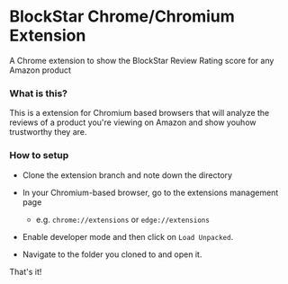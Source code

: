 # BlockStar Chrome/Chromium Extension
A Chrome extension to show the BlockStar Review Rating score for any Amazon product

### What is this?
This is a extension for Chromium based browsers that will analyze the reviews of a product you're viewing on Amazon and show youhow trustworthy they are.

### How to setup
- Clone the extension branch and note down the directory

- In your Chromium-based browser, go to the extensions management page

    - e.g. `chrome://extensions` or `edge://extensions`

- Enable developer mode and then click on `Load Unpacked`.

- Navigate to the folder you cloned to and open it.

That's it!